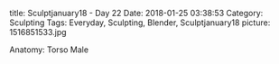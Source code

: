 title: Sculptjanuary18 - Day 22
Date: 2018-01-25 03:38:53
Category: Sculpting
Tags: Everyday, Sculpting, Blender, Sculptjanuary18
picture: 1516851533.jpg

Anatomy: Torso Male
